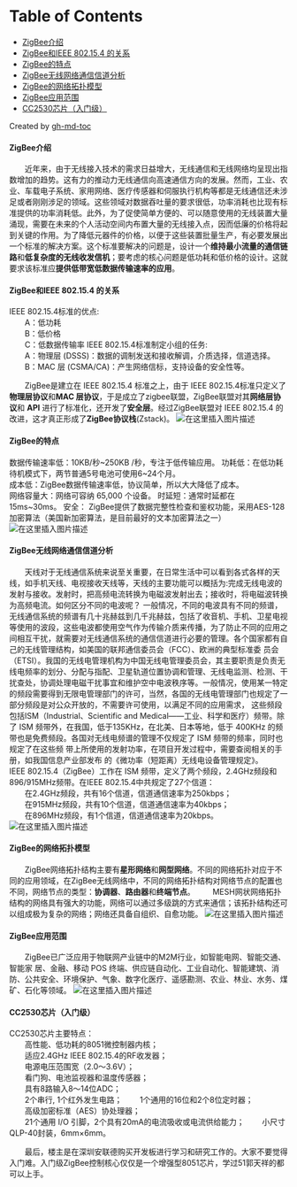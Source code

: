 
Table of Contents
=================

* [ZigBee介绍](https://github.com/QuLeo/ZigBee/blob/master/ZigBee_Introduction.md#zigbee%E4%BB%8B%E7%BB%8D)
* [ZigBee和IEEE 802.15.4 的关系](https://github.com/QuLeo/ZigBee/blob/master/ZigBee_Introduction.md#zigbee%E7%9A%84%E7%89%B9%E7%82%B9)
* [ZigBee的特点]()
* [ZigBee无线网络通信信道分析]()
* [ZigBee的网络拓扑模型]()
* [ZigBee应用范围]()
* [CC2530芯片（入门级）]()

Created by [gh-md-toc](https://github.com/ekalinin/github-markdown-toc)

#### ZigBee介绍
&emsp;&emsp;近年来，由于无线接入技术的需求日益增大，无线通信和无线网络均呈现出指数增加的趋势。这有力的推动力无线通信向高速通信方向的发展。然而，工业、农业、车载电子系统、家用网络、医疗传感器和伺服执行机构等都是无线通信还未涉足或者刚刚涉足的领域。这些领域对数据吞吐量的要求很低，功率消耗也比现有标准提供的功率消耗低。此外，为了促使简单方便的、可以随意使用的无线装置大量涌现，需要在未来的个人活动空间内布置大量的无线接入点，因而低廉的价格将起到关键的作用。为了降低元器件的价格，以便于这些装置批量生产，有必要发展出一个标准的解决方案。这个标准要解决的问题是，设计一个**维持最小流量的通信链路**和**低复杂度的无线收发信机**；要考虑的核心问题是低功耗和低价格的设计。这就要求该标准应**提供低带宽低数据传输速率的应用**。 
#### ZigBee和IEEE 802.15.4 的关系
IEEE 802.15.4标准的优点:     
&emsp;&emsp;A：低功耗        
&emsp;&emsp;B：低价格        
&emsp;&emsp;C：低数据传输率 
IEEE 802.15.4标准制定小组的任务:        
&emsp;&emsp;A：物理层 (DSSS)：数据的调制发送和接收解调，介质选择，信道选择。        
&emsp;&emsp;B：MAC 层 (CSMA/CA)：产生网络信标，支持设备的安全性等。
 
&emsp;&emsp;ZigBee是建立在 IEEE 802.15.4 标准之上，由于 IEEE 802.15.4标准只定义了**物理层协议**和**MAC 层协议**，于是成立了zigbee联盟，ZigBee联盟对其**网络层协议**和 **API** 进行了标准化，还开发了**安全层**。经过ZigBee联盟对 IEEE 802.15.4 的改进，这才真正形成了**ZigBee协议栈**(Zstack)。
![在这里插入图片描述](https://img-blog.csdnimg.cn/20190320005944866.png?x-oss-process=image/watermark,type_ZmFuZ3poZW5naGVpdGk,shadow_10,text_aHR0cHM6Ly9ibG9nLmNzZG4ubmV0L3dlaXhpbl80MTg5MDk3MQ==,size_10,color_FFFFFF,t_70)
#### ZigBee的特点
数据传输速率低：10KB/秒~250KB /秒，专注于低传输应用。
功耗低：在低功耗待机模式下，两节普通5号电池可使用6~24个月。  
成本低：ZigBee数据传输速率低，协议简单，所以大大降低了成本。  
网络容量大：网络可容纳 65,000 个设备。 
时延短：通常时延都在 15ms~30ms。 
安全： ZigBee提供了数据完整性检查和鉴权功能，采用AES-128加密算法（美国新加密算法，是目前最好的文本加密算法之一） 
![在这里插入图片描述](https://img-blog.csdnimg.cn/20190320005916693.png?x-oss-process=image/watermark,type_ZmFuZ3poZW5naGVpdGk,shadow_10,text_aHR0cHM6Ly9ibG9nLmNzZG4ubmV0L3dlaXhpbl80MTg5MDk3MQ==,size_12,color_FFFFFF,t_70)
#### ZigBee无线网络通信信道分析 
&emsp;&emsp;天线对于无线通信系统来说至关重要，在日常生活中可以看到各式各样的天线，如手机天线、电视接收天线等，天线的主要功能可以概括为:完成无线电波的发射与接收。发射时，把高频电流转换为电磁波发射出去；接收时，将电磁波转换为高频电流。如何区分不同的电波呢？ 一般情况，不同的电波具有不同的频谱，无线通信系统的频谱有几十兆赫兹到几千兆赫兹，包括了收音机、手机、卫星电视等使用的波段，这些电波都使用空气作为传输介质来传播，为了防止不同的应用之间相互干扰，就需要对无线通信系统的通信信道进行必要的管理。各个国家都有自己的无线管理结构，如美国的联邦通信委员会（FCC）、欧洲的典型标准委 员会（ETSI）。我国的无线电管理机构为中国无线电管理委员会，其主要职责是负责无线电频率的划分、分配与指配、卫星轨道位置协调和管理、无线电监测、检测、干扰查处，协调处理电磁干扰事宜和维护空中电波秩序等。一般情况，使用某一特定的频段需要得到无限电管理部门的许可，当然，各国的无线电管理部门也规定了一部分频段是对公众开放的，不需要许可使用，以满足不同的应用需求， 这些频段包括ISM（Industrial、Scientific and Medical——工业、科学和医疗）频带。除了 ISM 频带外，在我国，低于135KHz，在北美、日本等地，低于 400KHz 的频带也是免费频段。各国对无线电频谱的管理不仅规定了 ISM 频带的频率，同时也规定了在这些频 带上所使用的发射功率，在项目开发过程中，需要查阅相关的手册，如我国信息产业部发布 的《微功率（短距离）无线电设备管理规定》。 
&emsp;&emsp;IEEE 802.15.4（ZigBee）工作在 ISM 频带，定义了两个频段，2.4GHz频段和896/915MHz频带。在IEEE 802.15.4中共规定了27个信道：  
&emsp;&emsp;在2.4GHz频段，共有16个信道，信道通信速率为250kbps；  
&emsp;&emsp;在915MHz频段，共有10个信道，信道通信速率为40kbps；  
&emsp;&emsp;在896MHz频段，有1个信道，信道通信速率为20kbps。
![在这里插入图片描述](https://img-blog.csdnimg.cn/20190320092443717.png?x-oss-process=image/watermark,type_ZmFuZ3poZW5naGVpdGk,shadow_10,text_aHR0cHM6Ly9ibG9nLmNzZG4ubmV0L3dlaXhpbl80MTg5MDk3MQ==,size_16,color_FFFFFF,t_70)
 #### ZigBee的网络拓扑模型 
 
 &emsp;&emsp;ZigBee网络拓扑结构主要有**星形网络**和**网型网络**。不同的网络拓扑对应于不同的应用领域，在ZigBee无线网络中，不同的网络拓扑结构对网络节点的配置也不同，网络节点的类型：**协调器**、**路由器**和**终端节点**。
 &emsp;&emsp;MESH网状网络拓扑结构的网络具有强大的功能，网络可以通过多级跳的方式来通信；该拓扑结构还可以组成极为复杂的网络；网络还具备自组织、自愈功能。 
 ![在这里插入图片描述](https://img-blog.csdnimg.cn/20190320092540786.png?x-oss-process=image/watermark,type_ZmFuZ3poZW5naGVpdGk,shadow_10,text_aHR0cHM6Ly9ibG9nLmNzZG4ubmV0L3dlaXhpbl80MTg5MDk3MQ==,size_16,color_FFFFFF,t_70)
#### ZigBee应用范围 
&emsp;&emsp;ZigBee已广泛应用于物联网产业链中的M2M行业，如智能电网、智能交通、智能家 居、金融、移动 POS 终端、供应链自动化、工业自动化、智能建筑、消防、公共安全、环境保护、气象、数字化医疗、遥感勘测、农业、林业、水务、煤矿、石化等领域。 
![在这里插入图片描述](https://img-blog.csdnimg.cn/20190320092818928.png?x-oss-process=image/watermark,type_ZmFuZ3poZW5naGVpdGk,shadow_10,text_aHR0cHM6Ly9ibG9nLmNzZG4ubmV0L3dlaXhpbl80MTg5MDk3MQ==,size_16,color_FFFFFF,t_70)
#### CC2530芯片（入门级）
CC2530芯片主要特点：  
&emsp;&emsp;高性能、低功耗的8051微控制器内核；  
&emsp;&emsp;适应2.4GHz IEEE 802.15.4的RF收发器；  
&emsp;&emsp;电源电压范围宽（2.0～3.6V）；  
&emsp;&emsp;看门狗、电池监视器和温度传感器；  
&emsp;&emsp;具有8路输入8～14位ADC；  
&emsp;&emsp;2个串行, 1个红外发生电路； 
&emsp;&emsp;1个通用的16位和2个8位定时器；  
&emsp;&emsp;高级加密标准（AES）协处理器；  
&emsp;&emsp;21个通用 I/O 引脚，2个具有20mA的电流吸收或电流供给能力； 
&emsp;&emsp;小尺寸QLP-40封装，6mm×6mm。 

&emsp;&emsp;最后，楼主是在深圳安联德购买开发板进行学习和研究工作的。大家不要觉得入门难。入门级ZigBee控制核心仅仅是一个增强型8051芯片，学过51郭天祥的都可以上手。
